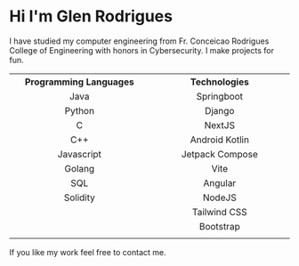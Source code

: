 # Hi I'm Glen Rodrigues 
I have studied my computer engineering from Fr. Conceicao Rodrigues College of Engineering with honors in Cybersecurity. I make projects for fun.

<div>
  <table>
    <tr>
      <th>
        Programming Languages
      </th>
      <th>
        Technologies
      </th>
    </tr>
    <tr align="center">
      <td>
        Java
      </td>
      <td>
        Springboot
      </td>
    </tr>
    <tr align="center">
      <td>
        Python
      </td>
      <td>
        Django
      </td>
    </tr>
    <tr align="center">
      <td>
        C
      </td>
      <td>
        NextJS
      </td>
    </tr>
     <tr align="center">
      <td>
        C++
      </td>
      <td>
        Android Kotlin
      </td>
    </tr>
     <tr align="center">
      <td>
        Javascript
      </td>
      <td>
        Jetpack Compose
      </td>
    </tr>
     <tr align="center">
      <td>
        Golang
      </td>
      <td>
        Vite
      </td>
    </tr>
     <tr align="center">
      <td>
        SQL
      </td>
      <td>
        Angular
      </td>
    </tr>
    <tr align="center">
      <td>
        Solidity
      </td>
      <td>
        NodeJS
      </td>
    </tr>
    <tr align="center">
      <td>
      </td>
      <td>
        Tailwind CSS
      </td>
    </tr>
    <tr align="center">
      <td></td>
      <td>
        Bootstrap
      </td>
    </tr>
    <tr align="center">
      <td>
        <img width="500" height="1">
      </td>
      <td>
        <img width="500" height="1">
      </td>
    </tr>
  </table>
</div>

If you like my work feel free to contact me.
